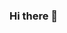 ### Hi there 👋

<!--
**Magida80083/Magida80083** is a ✨ _special_ ✨ repository because its `README.md` (this file) appears on your GitHub profile.

Here are some ideas to get you started:

- 🔭 I’m currently working on a covid19 control system using qr code
- 🌱 I’m currently learning java and python
- 👯 I’m looking to collaborate on java and python projects
- 🤔 I’m looking for help with ..
- 💬 Ask me about nothing im a novice
- 📫 How to reach me: Facebook as Magida Carter Nkosi/ magidadlamini@gmail.com
- 😄 Pronouns: ...
- ⚡ Fun fact: ...
-->
